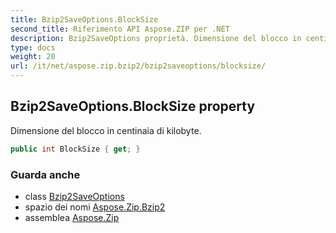 ```yaml
---
title: Bzip2SaveOptions.BlockSize
second_title: Riferimento API Aspose.ZIP per .NET
description: Bzip2SaveOptions proprietà. Dimensione del blocco in centinaia di kilobyte.
type: docs
weight: 20
url: /it/net/aspose.zip.bzip2/bzip2saveoptions/blocksize/
---
```

## Bzip2SaveOptions.BlockSize property

Dimensione del blocco in centinaia di kilobyte.

```csharp
public int BlockSize { get; }
```

### Guarda anche

* class [Bzip2SaveOptions](../)
* spazio dei nomi [Aspose.Zip.Bzip2](../../bzip2saveoptions/)
* assemblea [Aspose.Zip](../../../)


